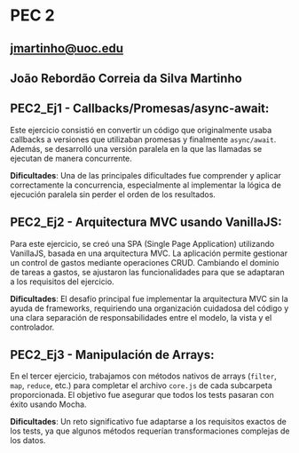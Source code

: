 # PEC 2

## jmartinho@uoc.edu

## João Rebordão Correia da Silva Martinho

## PEC2_Ej1 - Callbacks/Promesas/async-await:

Este ejercicio consistió en convertir un código que originalmente usaba callbacks a versiones que utilizaban promesas y finalmente `async/await`. Además, se desarrolló una versión paralela en la que las llamadas se ejecutan de manera concurrente.

**Dificultades**: Una de las principales dificultades fue comprender y aplicar correctamente la concurrencia, especialmente al implementar la lógica de ejecución paralela sin perder el orden de los resultados.

## PEC2_Ej2 - Arquitectura MVC usando VanillaJS:

Para este ejercicio, se creó una SPA (Single Page Application) utilizando VanillaJS, basada en una arquitectura MVC. La aplicación permite gestionar un control de gastos mediante operaciones CRUD. Cambiando el dominio de tareas a gastos, se ajustaron las funcionalidades para que se adaptaran a los requisitos del ejercicio.

**Dificultades**: El desafío principal fue implementar la arquitectura MVC sin la ayuda de frameworks, requiriendo una organización cuidadosa del código y una clara separación de responsabilidades entre el modelo, la vista y el controlador.

## PEC2_Ej3 - Manipulación de Arrays:

En el tercer ejercicio, trabajamos con métodos nativos de arrays (`filter`, `map`, `reduce`, etc.) para completar el archivo `core.js` de cada subcarpeta proporcionada. El objetivo fue asegurar que todos los tests pasaran con éxito usando Mocha.

**Dificultades**: Un reto significativo fue adaptarse a los requisitos exactos de los tests, ya que algunos métodos requerían transformaciones complejas de los datos.
